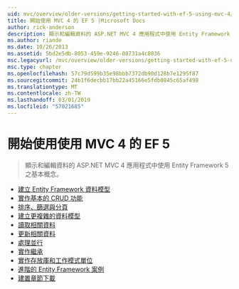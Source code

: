 ```yaml
---
uid: mvc/overview/older-versions/getting-started-with-ef-5-using-mvc-4/index
title: 開始使用 MVC 4 的 EF 5 |Microsoft Docs
author: rick-anderson
description: 顯示和編輯資料的 ASP.NET MVC 4 應用程式中使用 Entity Framework 5 之基本概念。
ms.author: riande
ms.date: 10/26/2013
ms.assetid: 5bd2e5db-8053-459e-9246-08731a4c8036
msc.legacyurl: /mvc/overview/older-versions/getting-started-with-ef-5-using-mvc-4
msc.type: chapter
ms.openlocfilehash: 57c79d599b35e98bbb7372db90d128b7e1295f87
ms.sourcegitcommit: 24b1f6decbb17bb22a45166e5fdb0845c65af498
ms.translationtype: MT
ms.contentlocale: zh-TW
ms.lasthandoff: 03/01/2019
ms.locfileid: "57021685"
---
```

<a name="getting-started-with-ef-5-using-mvc-4"></a>開始使用使用 MVC 4 的 EF 5
====================
> 顯示和編輯資料的 ASP.NET MVC 4 應用程式中使用 Entity Framework 5 之基本概念。


- [建立 Entity Framework 資料模型](creating-an-entity-framework-data-model-for-an-asp-net-mvc-application.md)
- [實作基本的 CRUD 功能](implementing-basic-crud-functionality-with-the-entity-framework-in-asp-net-mvc-application.md)
- [排序、篩選與分頁](sorting-filtering-and-paging-with-the-entity-framework-in-an-asp-net-mvc-application.md)
- [建立更複雜的資料模型](creating-a-more-complex-data-model-for-an-asp-net-mvc-application.md)
- [讀取相關資料](reading-related-data-with-the-entity-framework-in-an-asp-net-mvc-application.md)
- [更新相關資料](updating-related-data-with-the-entity-framework-in-an-asp-net-mvc-application.md)
- [處理並行](handling-concurrency-with-the-entity-framework-in-an-asp-net-mvc-application.md)
- [實作繼承](implementing-inheritance-with-the-entity-framework-in-an-asp-net-mvc-application.md)
- [實作存放庫和工作模式單位](implementing-the-repository-and-unit-of-work-patterns-in-an-asp-net-mvc-application.md)
- [進階的 Entity Framework 案例](advanced-entity-framework-scenarios-for-an-mvc-web-application.md)
- [建置章節下載](building-the-ef5-mvc4-chapter-downloads.md)
